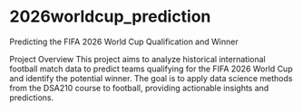# 2026worldcup_prediction
Predicting the FIFA 2026 World Cup Qualification and Winner

Project Overview
This project aims to analyze historical international football match data to predict teams qualifying for the FIFA 2026 World Cup and identify the potential winner. The goal is to apply data science methods from the DSA210 course to football, providing actionable insights and predictions.
